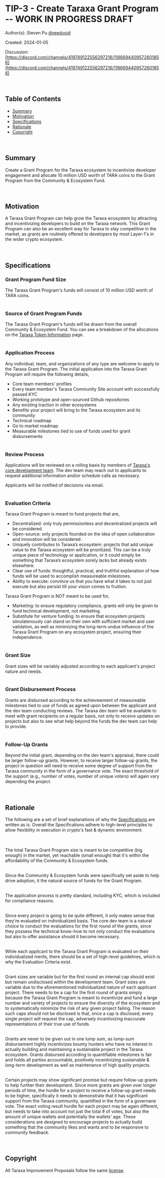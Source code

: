 # TIP-3 - Create Taraxa Grant Program -- WORK IN PROGRESS DRAFT 

Author(s): Steven Pu [@reedvoid](https://github.com/reedvoid)

Created: 2024-01-05

Discussion: [https://discord.com/channels/419749122556297216/1186694409572601856](https://discord.com/channels/419749122556297216/1186694409572601856)
<br><br><br>

## Table of Contents

- [Summary](#summary)
- [Motivation](#motivation)
- [Specifications](#specifications)
- [Rationale](#rationale)
- [Copyright](#copyright)
<br><br><br>

## Summary

Create a Grant Program for the Taraxa ecosystem to incentivize developer engagement and allocate 10 million USD worth of TARA coins to the Grant Program from the Community & Ecosystem Fund. 
<br><br><br>

## Motivation

A Taraxa Grant Program can help grow the Taraxa ecosystem by attracting and incentivizing developers to build on the Taraxa network. This Grant Program can also be an excellent way for Taraxa to stay competitive in the market, as grants are routinely offered to developers by most Layer-1's in the wider crypto ecosystem.
<br><br><br>

## Specifications

### Grant Program Fund Size

The Taraxa Grant Program's funds will consist of 10 million USD worth of TARA coins. 
<br><br>

### Source of Grant Program Funds 

The Taraxa Grant Program's funds will be drawn from the overall Community & Ecosystem Fund. You can see a breakdown of the allocations on the [Taraxa Token Information](https://token.taraxa.io/) page. 
<br><br>

### Application Process

Any individual, team, and organizations of any type are welcome to apply to the Taraxa Grant Program. The initial application into the Taraxa Grant Program will require the following details,

- Core team members' profiles
- Every team member's Taraxa Community Site account with successfully passed KYC
- Working prototype and open-sourced Github repositories
- Any existing traction in other ecosystems
- Benefits your project will bring to the Taraxa ecosystem and its community
- Technical roadmap
- Go to market roadmap
- Measurable milestones tied to use of funds used for grant disbursements
<br><br>

### Review Process

Applications will be reviewed on a rolling basis by members of [Taraxa's core development team](https://www.taraxa.io/team). The dev team may reach out to applicants to request additional information and/or schedule calls as necessary. 

Applicants will be notified of decisions via email.
<br><br>

### Evaluation Criteria

Taraxa Grant Program is meant to fund projects that are, 

- Decentralized: only truly permissionless and decentralized projects will be considered. 
- Open-source: only projects founded on the idea of open collaboration and innovation will be considered.
- Uniquely contributes to Taraxa’s ecosystem: projects that add unique value to the Taraxa ecosystem will be prioritized. This can be a truly unique piece of technology or application, or it could simply be something that Taraxa’s ecosystem sorely lacks but already exists elsewhere.
- Clear use of funds: thoughtful, practical, and truthful explanation of how funds will be used to accomplish measureable milestones. 
- Ability to execute: convince us that you have what it takes to not just execute but also persist till your vision comes to fruition. 

Taraxa Grant Program is NOT meant to be used for, 

- Marketing: to ensure regulatory compliance, grants will only be given to fund technical development, not marketing.
- Substitute for venture funding: to ensure that ecosystem projects simulatenously can stand on their own with sufficient market and user validation, as well as minimizing the long-term undue influence of the Taraxa Grant Program on any ecosystem project, ensuring their independence. 
<br><br>

### Grant Size

Grant sizes will be variably adjusted according to each applicant's project nature and needs. 
<br><br>

### Grant Disbursement Process

Grants are disbursed according to the achievewment of measureable milestones tied to use of funds as agreed upon between the applicant and the dev team conducting reviews. The Taraxa dev team will be available to meet with grant recipients on a regular basis, not only to receive updates on projects but also to see what help beyond the funds the dev team can help to provide.
<br><br>

### Follow-Up Grants 

Beyond the initial grant, depending on the dev team's appraisal, there could be larger follow-up grants. However, to receive larger follow-up grants, the project in question will need to receive some degree of support from the Taraxa community in the form of a governance vote. The exact threshold of the support (e.g., number of votes, number of unique voters) will again vary depending the project. 
<br><br><br>

## Rationale

The following are a set of brief explanations of why the [Specifications](#specifications) are written as is. Overall the Specifications adhere to high-level principles to allow flexibility in execution in crypto's fast & dynamic environment. 
<br><br><br>

The total Taraxa Grant Program size is meant to be competitive (big enough) in the market, yet reachable (small enough) that it's within the affordability of the Community & Ecosystem funds. 
<br><br>

Since the Community & Ecosystem funds were specifically set aside to help drive adoption, it the natural source of funds for the Grant Program. 
<br><br>

The application process is pretty standard, including KYC, which is included for compliance reasons. 
<br><br>

Since every project is going to be quite different, it only makes sense that they're evaluated on individualized basis. The core dev team is a natural choice to conduct the evaluations for the first round of the grants, since they possess the technical know-how to not only conduct the evaluations but also to offer assistance should it become necessary. 
<br><br>

While each applicant to the Taraxa Grant Program is evaluated on their individualized merits, there should be a set of high-level guidelines, which is why the Evaluation Criteria exist. 
<br><br>

Grant sizes are variable but for the first round an internal cap should exist but remain undisclosed within the development team. Grant sizes are variable due to the aforementioned individualized nature of each applicant project. There needs to be a cap for the first round of grants simply because the Taraxa Grant Program is meant to incentivize and fund a large number and variety of projects to ensure the diversity of the ecosystem and to systematically minimize the risk of any given project failing. The reason such caps should not be disclosed is that, once a cap is disclosed, every single project will request the cap, adversely incentivizing inaccurate representations of their true use of funds. 
<br><br>

Grants are never to be given out in one lump sum, as lump-sum disbursement highly incentivizes bounty hunters who have no interest in actually building and maintaining a sustainable project in the Taraxa ecosystem. Grants disbursed according to quantifiable milestones is fair and holds all parties accountable, positively incentivizing sustainable & long-term development as well as maintenance of high quality projects. 
<br><br>

Certain projects may show significant promise but require follow-up grants to help further their development. Since more grants are given over longer periods of time, the hurdle for a project to receive a follow-up grant needs to be higher, specifically it needs to demonstrate that it has significant support from the Taraxa community, quantified in the form of a governane vote. The exact voting result hurdle for each project may be again different, but needs to take into account not just the total # of votes, but also the amount of unique wallets and potentially the wallets' age. These considerations are designed to encourage projects to actually build something that the community likes and wants and to be responsive to community feedback. 
<br><br><br>


## Copyright

All Taraxa Improvement Proposals follow the same [license](https://github.com/Taraxa-project/TIP/blob/main/LICENSE).

